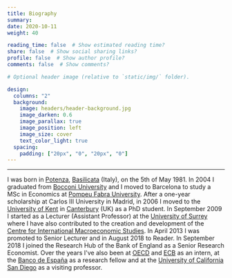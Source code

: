 ```yaml
---
title: Biography
summary:
date: 2020-10-11
weight: 40

reading_time: false  # Show estimated reading time?
share: false  # Show social sharing links?
profile: false  # Show author profile?
comments: false  # Show comments?

# Optional header image (relative to `static/img/` folder).

design:
  columns: "2"
  background:
    image: headers/header-background.jpg
    image_darken: 0.6
    image_parallax: true
    image_position: left
    image_size: cover
    text_color_light: true
  spacing:
    padding: ["20px", "0", "20px", "0"]
---
```



---
I was born in <a href="http://en.wikipedia.org/wiki/Potenza">Potenza</a>, <a href="http://en.wikipedia.org/wiki/Basilicata">Basilicata</a> (Italy), on the 5th of May 1981.
               In 2004 I graduated from <a href="http://www.unibocconi.eu/wps/wcm/connect/SitoPubblico_EN/Navigation+Tree/Home">Bocconi University</a> and I moved to Barcelona to study a MSc in Economics at <a href="http://www.upf.edu">Pompeu Fabra University</a>. After a one-year scholarship at Carlos III University in Madrid, in 2006 I moved to the <a href="http://www.kent.ac.uk/economics/">University of Kent</a> in <a href="http://en.wikipedia.org/wiki/Canterbury">Canterbury</a> (UK) as a PhD student. 
               In September 2009 I started as a Lecturer (Assistant Professor) at the <a href="http://www.surrey.ac.uk/school-economics">University of Surrey</a> where I have also contributed to the creation and development of the <a href="http://www.surrey.ac.uk/economics/research/groups/centreinternationalmacro/index.htm">Centre for International Macroeconomic Studies</a>. In April 2013 I was promoted to Senior Lecturer and in August 2018 to Reader.
               In September 2018 I joined the Research Hub of the Bank of England as a Senior Research Economist.
               Over the years I've also been at <a href="http://www.oecd.org">OECD</a> and <a href="http://www.ecb.int/">ECB</a> as an intern, at the <a href="http://www.bde.es/investigador/home.htm">Banco de España</a>
               as a research fellow and at the <a href="http://economics.ucsd.edu">University of California San Diego</a> as a visiting professor. 


